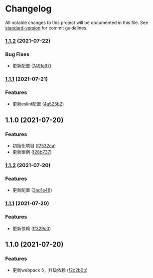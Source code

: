 # Changelog

All notable changes to this project will be documented in this file. See [standard-version](https://github.com/conventional-changelog/standard-version) for commit guidelines.

### [1.1.2](https://github.com/zxj963577494/pine-mobile-example-js/compare/v1.1.1...v1.1.2) (2021-07-22)


### Bug Fixes

* 更新配置 ([749fe97](https://github.com/zxj963577494/pine-mobile-example-js/commit/749fe97687f301e6e322c3265945a8ccff170d4d))

### [1.1.1](https://github.com/zxj963577494/pine-mobile-example-js/compare/v1.1.0...v1.1.1) (2021-07-21)


### Features

* 更新eslint配置 ([4a525b2](https://github.com/zxj963577494/pine-mobile-example-js/commit/4a525b2b3b76ce0d9c8259c965c88fb54919b6d0))

## 1.1.0 (2021-07-20)


### Features

* 初始化项目 ([f7532ca](https://github.com/zxj963577494/pine-mobile-example-js/commit/f7532ca98fd975d35d745b129f4649099a5cecab))
* 更新案例 ([f28b737](https://github.com/zxj963577494/pine-mobile-example-js/commit/f28b73733619ddf5543f4ec2c1579622dc2e8420))

### [1.1.2](https://github.com/zxj963577494/pine-basic-js/compare/v1.1.1...v1.1.2) (2021-07-20)


### Features

* 更新配置 ([3ad1a48](https://github.com/zxj963577494/pine-basic-js/commit/3ad1a48c0ba106a545abad6a130a94e95e91a801))

### [1.1.1](https://github.com/zxj963577494/pine-basic-js/compare/v1.1.0...v1.1.1) (2021-07-20)


### Features

* 更新依赖 ([ff329c0](https://github.com/zxj963577494/pine-basic-js/commit/ff329c0f61a1b3c599c2be781a689d366283aa0c))

## 1.1.0 (2021-07-20)


### Features

* 更新webpack 5，升级依赖 ([f2c2b0b](https://github.com/zxj963577494/pine-basic-js/commit/f2c2b0b2aa71d655a3ed2797e4b8288c0642a238))
